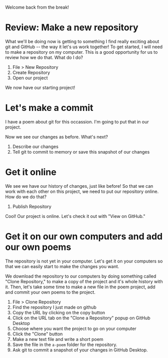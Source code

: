 Welcome back from the break!

# Review: Make a new repository

What we'll be doing now is getting to something I find really exciting about git and GitHub -- the way it let's us work together!  To get started, I will need to make a repository on my computer.  This is a good opportunity for us to review how we do that.  What do I do?

1. File > New Repository
1. Create Repository
1. Open our project

We now have our starting project!

# Let's make a commit

I have a poem about git for this occassion.  I'm going to put that in our project.

Now we see our changes as before.  What's next?

1. Describe our changes
1. Tell git to commit to memory or save this snapshot of our changes

# Get it online

We see we have our history of changes, just like before!  So that we can work with each other on this project, we need to put our repository online.  How do we do that?

1. Publish Repository

Cool!  Our project is online.  Let's check it out with "View on GitHub."

# Get it on our own computers and add our own poems

The repository is not yet in your computer.  Let's get it on your computers so that we can easily start to make the changes you want.

We download the repository to our computers by doing something called "Clone Repository," to make a copy of the project and it's whole history with it.  Then, let's take some time to make a new file in the poem project, add and commit your own poems to the project.

1. File > Clone Repository
  1. Find the repository I just made on github
  1. Copy the URL by clicking on the copy button
  1. Click on the URL tab on the "Clone a Repository" popup on GitHub Desktop
  1. Choose where you want the project to go on your computer
  1. Click the "Clone" button
1. Make a new text file and write a short poem
1. Save the file in the `a-poem` folder for the repository.
1. Ask git to commit a snapshot of your changes in GitHub Desktop.

